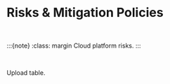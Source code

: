 <br>

Risks & Mitigation Policies
===========================

<br>

:::{note}
:class: margin
Cloud platform risks.
:::

<br>

Upload table.

<br>
<br>
<br>
<br>

<br>
<br>
<br>
<br>
